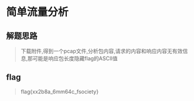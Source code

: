 # 简单流量分析

## 解题思路

> 下载附件,得到一个pcap文件,分析包内容,请求的内容和响应内容无有效信息,那可能是响应包长度隐藏flag的ASCII值

## flag

> flag{xx2b8a_6mm64c_fsociety}